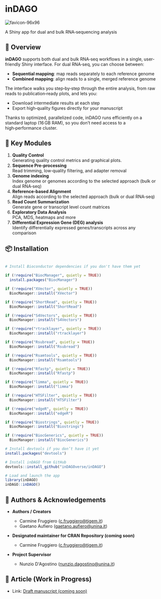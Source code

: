 # inDAGO
![favicon-96x96](https://github.com/user-attachments/assets/4d325017-c452-4e8d-95a7-12f1f7ccd6f7)

A Shiny app for dual and bulk RNA‑sequencing analysis

## 🚀 Overview

**inDAGO** supports both dual and bulk RNA‑seq workflows in a single, user-friendly Shiny interface. For dual RNA‑seq, you can choose between:

- **Sequential mapping**: map reads separately to each reference genome  
- **Combined mapping**: align reads to a single, merged reference genome

The interface walks you step‑by‑step through the entire analysis, from raw reads to publication‑ready plots, and lets you:

- Download intermediate results at each step  
- Export high‑quality figures directly for your manuscript  

Thanks to optimized, parallelized code, inDAGO runs efficiently on a standard laptop (16 GB RAM), so you don’t need access to a high‑performance cluster.

## 🔧 Key Modules

1. **Quality Control**  
   Generating quality control metrics and graphical plots.
2. **Sequence Pre‑processing**  
   Read trimming, low‑quality filtering, and adapter removal
3. **Genome indexing**  
   Index genome or genomes according to the selected approach (bulk or dual RNA‑seq)
4. **Reference‑based Alignment**  
   Align reads according to the selected approach (bulk or dual RNA‑seq) 
5. **Read Count Summarization**  
   Generate gene or transcript level count matrices  
6. **Exploratory Data Analysis**  
   PCA, MDS, heatmaps and more  
7. **Differential Expression Gene (DEG) analysis**  
   Identify differentially expressed genes/transcripts across any comparison

## 📦 Installation

```r

# Install Bioconductor dependencies if you don't have them yet

if (!require("BiocManager", quietly = TRUE))
  install.packages("BiocManager")

if (!require("XVector", quietly = TRUE))
  BiocManager::install("XVector")

if (!require("ShortRead", quietly = TRUE))
  BiocManager::install("ShortRead")

if (!require("S4Vectors", quietly = TRUE))
  BiocManager::install("S4Vectors")

if (!require("rtracklayer", quietly = TRUE))
  BiocManager::install("rtracklayer")

if (!require("Rsubread", quietly = TRUE))
  BiocManager::install("Rsubread")

if (!require("Rsamtools", quietly = TRUE))
  BiocManager::install("Rsamtools")

if (!require("Rfastp", quietly = TRUE))
  BiocManager::install("Rfastp")

if (!require("limma", quietly = TRUE))
  BiocManager::install("limma")

if (!require("HTSFilter", quietly = TRUE))
  BiocManager::install("HTSFilter")

if (!require("edgeR", quietly = TRUE))
  BiocManager::install("edgeR")

if (!require("Biostrings", quietly = TRUE))
  BiocManager::install("Biostrings")

if (!require("BiocGenerics", quietly = TRUE))
  BiocManager::install("BiocGenerics")

# Install devtools if you don’t have it yet
install.packages("devtools")     

# Install inDAGO from GitHub
devtools::install_github("inDAGOverse/inDAGO")

# Load and launch the app
library(inDAGO)
inDAGO::inDAGO()
```

## 👥 Authors & Acknowledgements

- **Authors / Creators**  
  - Carmine Fruggiero (c.fruggiero@tigem.it)  
  - Gaetano Aufiero (gaetano.aufiero@unina.it)

- **Designated maintainer for CRAN Repository (coming soon)**  
  - Carmine Fruggiero (c.fruggiero@tigem.it)

- **Project Supervisor**  
  - Nunzio D'Agostino (nunzio.dagostino@unina.it)

## 📄 Article (Work in Progress)

- Link: [Draft manuscript (coming soon)](URL)
